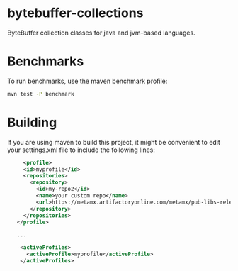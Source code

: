 bytebuffer-collections
======================

ByteBuffer collection classes for java and jvm-based languages.

# Benchmarks

To run benchmarks, use the maven benchmark profile:
```sh
mvn test -P benchmark
```


# Building

If you are using maven to build this project, it might be convenient to edit your settings.xml file
to include the following lines:

```xml
     <profile>
     <id>myprofile</id>
     <repositories>
       <repository>
         <id>my-repo2</id>
         <name>your custom repo</name>
         <url>https://metamx.artifactoryonline.com/metamx/pub-libs-releases-local</url>
       </repository>
     </repositories>
   </profile>

   ...

    <activeProfiles>
      <activeProfile>myprofile</activeProfile>
    </activeProfiles>
```



